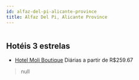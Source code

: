 ```yaml
---
id: alfaz-del-pi-alicante-province
title: Alfaz Del Pi, Alicante Province
---
```


<center><img src="http://www.hotelresb2b.com/images/hoteles/1027213_foto_1.jpg" alt="" /></center>


## Hotéis 3 estrelas

-    [Hotel Moli Boutique](https://www.hurb.com/hoteis/alfaz-del-pi/hotel-moli-boutique-JNP-JP885642?cmp=18055) Diárias a partir de R$259.67
   > null
